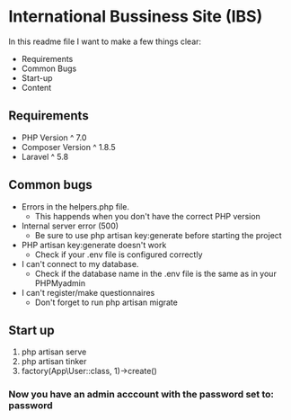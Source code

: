 # International Bussiness Site (IBS)
In this readme file I want to make a few things clear:

* Requirements
* Common Bugs
* Start-up
* Content

## Requirements
* PHP Version ^ 7.0
* Composer Version ^ 1.8.5
* Laravel ^ 5.8

## Common bugs
* Errors in the helpers.php file.
    * This happends when you don't have the correct PHP version
* Internal server error (500)
    * Be sure to use php artisan key:generate before starting the project
* PHP artisan key:generate doesn't work
    * Check if your .env file is configured correctly
* I can't connect to my database.
    * Check if the database name in the .env file is the same as in your PHPMyadmin
* I can't register/make questionnaires
    * Don't forget to run php artisan migrate

## Start up
1. php artisan serve
2. php artisan tinker
3. factory(App\User::class, 1)->create()
### Now you have an admin acccount with the password set to: password
